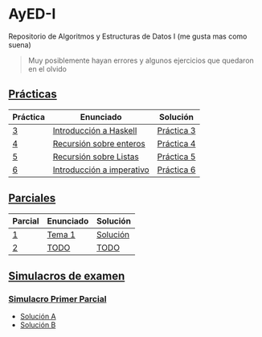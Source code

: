 # AyED-I

Repositorio de Algoritmos y Estructuras de Datos I (me gusta mas como suena)

> Muy posiblemente hayan errores y algunos ejercicios que quedaron en el olvido

## [Prácticas](https://github.com/SashaBerkowsky/AyED-I/tree/main/Pr%C3%A1cticas)

| Práctica                    | Enunciado                                                         | Solución                                          |
| --------------------------- | ----------------------------------------------------------------- | ------------------------------------------------- |
| [3](Prácticas/Práctica%203) | [Introducción a Haskell](Prácticas/Práctica%203/enunciado.pdf)    | [Práctica 3](Prácticas/Práctica%203/practica3.hs) |
| [4](Prácticas/Práctica%4)   | [Recursión sobre enteros](Prácticas/Práctica%204/enunciado.pdf)   | [Práctica 4](Prácticas/Práctica%204/practica4.hs) |
| [5](Prácticas/Práctica%205) | [Recursión sobre Listas](Prácticas/Práctica%205/enunciado.pdf)    | [Práctica 5](Prácticas/Práctica%205/practica5.hs) |
| [6](Prácticas/Práctica%206) | [Introducción a imperativo](Prácticas/Práctica%206/enunciado.pdf) | [Práctica 6](Prácticas/Práctica%206/practica6.py) |

## [Parciales](/Parciales)

| Parcial                         | Enunciado                                          | Solución                                          |
| ------------------------------- | -------------------------------------------------- | ------------------------------------------------- |
| [1](/Parciales/1%20-%20Haskell) | [Tema 1](/Parciales/1%20-%20Haskell/enunciado.pdf) | [Solución](/Parciales/1%20-%20Haskell/parcial.hs) |
| [2](/Parciales/2%20-%20Python)  | [TODO](/Parciales/2%20-%20Python/enunciado.pdf)    | [TODO](/Parciales/2%20-%20Python/parcial.py)      |

## [Simulacros de examen](/Simulacros/1%20-%20Haskell/)

### [Simulacro Primer Parcial](/Simulacros/1%20-%20Haskell/enunciado.pdf)

- [Solución A](/Simulacros/1%20-%20Haskell/simulacro.hs)
- [Solución B](/Simulacros/1%20-%20Haskell/simulacro-b.hs)

